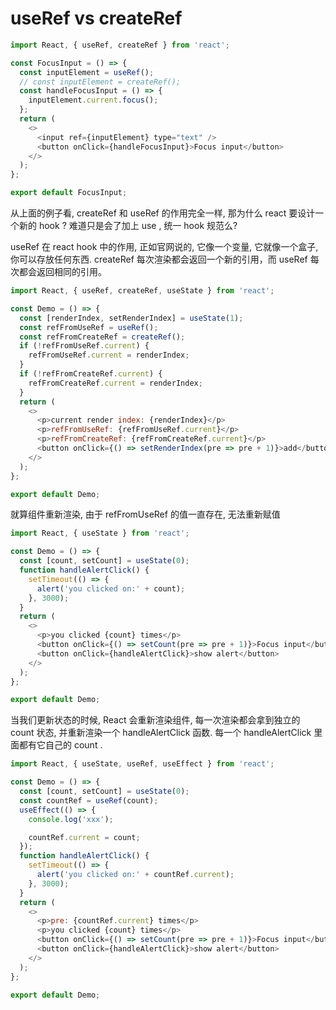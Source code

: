# useRef vs createRef

```javascript
import React, { useRef, createRef } from 'react';

const FocusInput = () => {
  const inputElement = useRef();
  // const inputElement = createRef();
  const handleFocusInput = () => {
    inputElement.current.focus();
  };
  return (
    <>
      <input ref={inputElement} type="text" />
      <button onClick={handleFocusInput}>Focus input</button>
    </>
  );
};

export default FocusInput;
```

从上面的例子看, createRef 和 useRef 的作用完全一样, 那为什么 react 要设计一个新的 hook ? 难道只是会了加上 use , 统一 hook 规范么?

useRef 在 react hook 中的作用, 正如官网说的, 它像一个变量, 它就像一个盒子, 你可以存放任何东西. createRef 每次渲染都会返回一个新的引用，而 useRef 每次都会返回相同的引用。

```javascript
import React, { useRef, createRef, useState } from 'react';

const Demo = () => {
  const [renderIndex, setRenderIndex] = useState(1);
  const refFromUseRef = useRef();
  const refFromCreateRef = createRef();
  if (!refFromUseRef.current) {
    refFromUseRef.current = renderIndex;
  }
  if (!refFromCreateRef.current) {
    refFromCreateRef.current = renderIndex;
  }
  return (
    <>
      <p>current render index: {renderIndex}</p>
      <p>refFromUseRef: {refFromUseRef.current}</p>
      <p>refFromCreateRef: {refFromCreateRef.current}</p>
      <button onClick={() => setRenderIndex(pre => pre + 1)}>add</button>
    </>
  );
};

export default Demo;
```

就算组件重新渲染, 由于 refFromUseRef 的值一直存在, 无法重新赋值

```javascript
import React, { useState } from 'react';

const Demo = () => {
  const [count, setCount] = useState(0);
  function handleAlertClick() {
    setTimeout(() => {
      alert('you clicked on:' + count);
    }, 3000);
  }
  return (
    <>
      <p>you clicked {count} times</p>
      <button onClick={() => setCount(pre => pre + 1)}>Focus input</button>
      <button onClick={handleAlertClick}>show alert</button>
    </>
  );
};

export default Demo;
```

当我们更新状态的时候, React 会重新渲染组件, 每一次渲染都会拿到独立的 count 状态, 并重新渲染一个 handleAlertClick 函数. 每一个 handleAlertClick 里面都有它自己的 count .

```javascript
import React, { useState, useRef, useEffect } from 'react';

const Demo = () => {
  const [count, setCount] = useState(0);
  const countRef = useRef(count);
  useEffect(() => {
    console.log('xxx');

    countRef.current = count;
  });
  function handleAlertClick() {
    setTimeout(() => {
      alert('you clicked on:' + countRef.current);
    }, 3000);
  }
  return (
    <>
      <p>pre: {countRef.current} times</p>
      <p>you clicked {count} times</p>
      <button onClick={() => setCount(pre => pre + 1)}>Focus input</button>
      <button onClick={handleAlertClick}>show alert</button>
    </>
  );
};

export default Demo;
```
